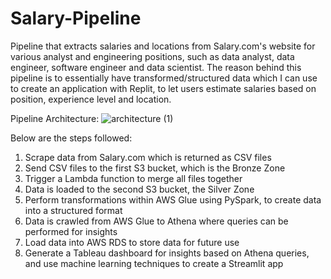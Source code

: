 # Salary-Pipeline
Pipeline that extracts salaries and locations from Salary.com's website for various analyst and engineering positions, such as data analyst, data engineer, software engineer and data scientist. The reason behind this pipeline is to essentially have transformed/structured data which I can use to create an application with Replit, to let users estimate salaries based on position, experience level and location. 

Pipeline Architecture:
![architecture (1)](https://user-images.githubusercontent.com/98634240/204114502-b41096a3-c501-4fa8-b704-a0353d3600fa.png)

Below are the steps followed: 
1. Scrape data from Salary.com which is returned as CSV files
2. Send CSV files to the first S3 bucket, which is the Bronze Zone
3. Trigger a Lambda function to merge all files together
4. Data is loaded to the second S3 bucket, the Silver Zone
5. Perform transformations within AWS Glue using PySpark, to create data into a structured format
6. Data is crawled from AWS Glue to Athena where queries can be performed for insights
7. Load data into AWS RDS to store data for future use
8. Generate a Tableau dashboard for insights based on Athena queries, and use machine learning techniques to create a Streamlit app
